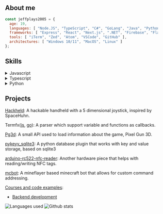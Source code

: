 ## About me
```js
const jeffplays2005 = {
  age: 19,
  languages: [ "Node.JS", "TypeScript", "C#", "GoLang", "Java", "Python" ],
  frameworks: [ "Express", "React", "Next.js", ".NET", "Firebase", "Flask" ],
  tools: [ "iTerm", "Zed", "Atom", "VSCode", "GitHub" ],
  architectures: [ "Windows 10/11", "MacOS", "Linux" ]
};
```

## Skills
<details>
<summary>Javascript</summary>

Javascript was my first coding language that I began learning in 2019. I first began as a Discord bot developer due to my interest in some economy bots and wanting to clone them to have fun with some friends. This interest branched out towards some light packages and many other private projects! Some public ones on my GitHub are:

[Pg3d, a small API package](https://github.com/jeffplays2005/pg3d)

* This was my first ever package coded published on NPM. I was a great fan of the game and wanted to make an API!

[Termfxjs](https://github.com/jeffplays2005/termfxjs) 

* This is a template parser that converts text patterns into functions that run in an asynchronous manner.
* Some good uses are automated tasks such as macros!

</details>
<details>
<summary>Typescript</summary>

This is one of my favourite languages! 

[UASC Web App](https://github.com/UoaWDCC/uasc-web)

Collaborated with a team of 12 other developers to recode a web application for the University of Auckland Snowsports Club!

* This project used a Firebase, Next.js, TSOA, Express, TypeScript tech stack!
* Contributed towards the Stripe payment, events, login/register, and SSE systems.
* Performed DevOp practices for an easier development system.
* Top backend contributor with over 65 commits.

</details>
<details>
<summary>Python</summary>

- I began learning Python in 2023!
  - Principles of programming, the skills learned can be seen [here](https://github.com/jeffplays2005/courses/tree/main/Computer%20Science%20101)
  - Introduction to Software Fundamentals, the skills learned can be seen [here](https://github.com/jeffplays2005/courses/tree/main/Computer%20Science%20130)

[pykeyv_sqlite3](https://github.com/jeffplays2005/pykeyv_sqlite3) 

* A database plugin that works with key and value storage.
* Perfect for smaller applications that don't require massive database scaling.
* Generally used for testing

[podcast library webapp](https://github.com/jeffplays2005/Podcast-Web-App)

* A group project involving a podcast website that's coded with Python Flask, SQLite3, Jinja2, and HTML/CSS.
* An amazing experience project managing our group!

</details>

## Projects
[Hackheld](https://github.com/jeffplays2005/Hackheld): A hackable handheld with a 5 dimensional joystick, inspired by SpaceHuhn.

Termfx([js](https://github.com/jeffplays2005/termfxjs), [go](https://github.com/jeffplays2005/termfx)): A parser which support variable and functions as callbacks.

[Pg3d](https://github.com/jeffplays2005/pg3d): A small API used to load information about the game, Pixel Gun 3D.

[pykeyv_sqlite3](https://github.com/jeffplays2005/pykeyv_sqlite3): A python database plugin that works with key and value storage, based on sqlite3

[arduino-rc522-nfc-reader](https://github.com/jeffplays2005/arduino-rc522-nfc-reader): Another hardware piece that helps with reading/writing NFC tags.

[mcbot](https://github.com/jeffplays2005/mcbot): A mineflayer based minecraft bot that allows for custom command addressing.

[Courses and code examples](https://github.com/jeffplays2005/courses):
- [Backend development](https://github.com/jeffplays2005/courses/tree/main/backend_and_apis)

![Languages used](https://github-readme-stats.vercel.app/api/top-langs/?username=jeffplays2005&layout=compact&theme=dark)
![Github stats](https://github-readme-stats.vercel.app/api?username=jeffplays2005&show_icons=true&theme=dark&hide_title=true)
